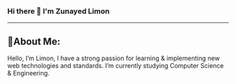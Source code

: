 ### Hi there 👋 I'm Zunayed Limon
***

## 💫About Me:
Hello, I’m Limon, I have a strong passion for learning & implementing new web technologies and standards. I’m currently studying Computer Science & Engineering.

